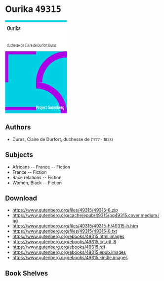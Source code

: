 # Ourika <kbd>49315</kbd>

![](./cover.medium.jpg "")

## Authors


 - Duras, Claire de Durfort, duchesse de <small>(1777 - 1828)</small>

## Subjects


 - Africans -- France -- Fiction
 - France -- Fiction
 - Race relations -- Fiction
 - Women, Black -- Fiction

## Download


 - https://www.gutenberg.org/files/49315/49315-8.zip
 - https://www.gutenberg.org/cache/epub/49315/pg49315.cover.medium.jpg
 - https://www.gutenberg.org/files/49315/49315-h/49315-h.htm
 - https://www.gutenberg.org/files/49315/49315-8.txt
 - https://www.gutenberg.org/ebooks/49315.html.images
 - https://www.gutenberg.org/ebooks/49315.txt.utf-8
 - https://www.gutenberg.org/ebooks/49315.rdf
 - https://www.gutenberg.org/ebooks/49315.epub.images
 - https://www.gutenberg.org/ebooks/49315.kindle.images

## Book Shelves


